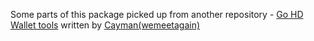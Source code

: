 Some parts of this package picked up from another repository -
[Go HD Wallet tools](https://github.com/wemeetagain/go-hdwallet) 
written by [Cayman(wemeetagain)](https://github.com/wemeetagain)

